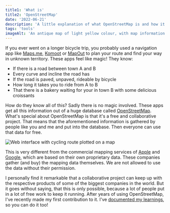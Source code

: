 ```yaml
---
title1: 'What is'
title2: 'OpenStreetMap'
date: '2022-06-21'
description: 'A little explanation of what OpenStreetMap is and how it differs from other popular mapping services.'
tags: 'tools'
imageAlt: 'An antique map of light yellow colour, with map information written in English'
---
```


If you ever went on a longer bicycle trip, you probably used a navigation app like
[Maps.me](https://maps.me/),
[Komoot](https://www.komoot.com/) or
[MapOut](https://mapout.app/)
to plan your route and find your way in unknown territory. These apps feel like magic! They know:

* If there is a road between town A and B
* Every curve and incline the road has
* If the road is paved, unpaved, rideable by bicycle
* How long it takes you to ride from A to B
* That there is a bakery waiting for your in town B with some delicious croissants

How do they know all of this? Sadly there is no magic involved. These apps get all this information
out of a huge database called [OpenStreetMap](https://www.openstreetmap.org/). What's special about OpenStreetMap is
that it's a free and collaborative project. That means that the aforementioned information is gathered by people like
you and me and put into the database. Then everyone can use that data for free.

![Web interface with cycling route plotted on a map](/images/what-is-open-street-map/komoot-screenshot.png "The popular cycling application Komoot uses OpenStreetMap data")

This is very different from the commercial mapping services of
[Apple](https://www.apple.com/maps/) and [Google](https://www.google.com/maps), which are based on their own proprietary
data. These companies gather (and buy) the mapping data themselves. We are not allowed to use the data without
their permission.

I personally find it remarkable that a collaborative project can keep up with the respective products of some of the
biggest companies in the world. But it goes without saying, that this is only possible, because a lot of people put in
a lot of free work to keep it running. After years of using OpenStreetMap, I've recently made my first contribution
to it. I've [documented my learnings](/adding-a-missing-road-to-open-street-map), so you can do it too!
